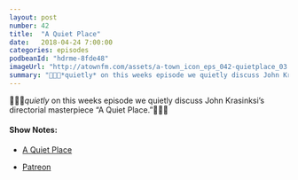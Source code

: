 ```yaml
---
layout: post
number: 42
title:  "A Quiet Place"
date:   2018-04-24 7:00:00
categories: episodes
podbeanId: "hdrme-8fde48"
imageUrl: "http://atownfm.com/assets/a-town_icon_eps_042-quietplace_03.jpg"
summary: "🚿🚿🚿*quietly* on this weeks episode we quietly discuss John Krasinksi’s directorial masterpiece “A Quiet Place.”🚿🚿🚿"
---
```


🚿🚿🚿*quietly* on this weeks episode we quietly discuss John Krasinksi’s directorial masterpiece “A Quiet Place.”🚿🚿🚿

#### Show Notes:
- [A Quiet Place](https://www.imdb.com/title/tt6644200/)

- [Patreon](https://www.patreon.com/atownfm)